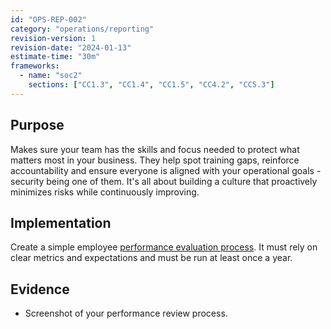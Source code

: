 ```yaml
---
id: "OPS-REP-002"
category: "operations/reporting"
revision-version: 1
revision-date: "2024-01-13"
estimate-time: "30m"
frameworks:
  - name: "soc2"
    sections: ["CC1.3", "CC1.4", "CC1.5", "CC4.2", "CC5.3"]
---
```


## Purpose

Makes sure your team has the skills and focus needed to protect what matters
most in your business. They help spot training gaps, reinforce accountability
and ensure everyone is aligned with your operational goals - security being one
of them. It's all about building a culture that proactively minimizes risks
while continuously improving.

## Implementation

Create a simple employee
[performance evaluation process](templates/performance-review-process.md). It
must rely on clear metrics and expectations and must be run at least once a
year.

## Evidence

- Screenshot of your performance review process.
